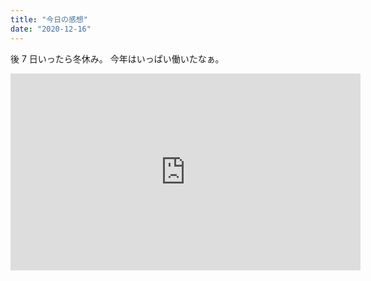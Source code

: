```yaml
---
title: "今日の感想"
date: "2020-12-16"
---
```


後 7 日いったら冬休み。
今年はいっぱい働いたなぁ。

<iframe width="560" height="315" src="https://www.youtube.com/embed/4SZl1r2O_bY" frameborder="0" allowfullscreen></iframe>
